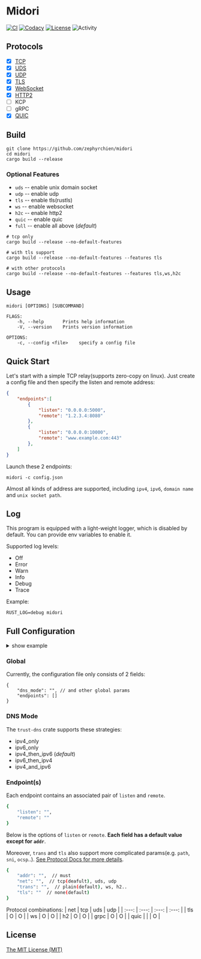 # Midori

[![CI][ci-badge]][ci-url]
[![Codacy][codacy-badge]][codacy-url]
[![License][mit-badge]][mit-url]
![Activity][activity-img]

[ci-badge]: https://github.com/zephyrchien/midori/workflows/ci/badge.svg
[ci-url]: https://github.com/zephyrchien/midori/actions

[codacy-badge]: https://app.codacy.com/project/badge/Grade/908ed7e0dd5f4bec8984856931021165
[codacy-url]: https://www.codacy.com/gh/zephyrchien/midori/dashboard?utm_source=github.com&amp;utm_medium=referral&amp;utm_content=zephyrchien/midori&amp;utm_campaign=Badge_Grade

[mit-badge]: https://img.shields.io/badge/license-MIT-blue.svg
[mit-url]: https://github.com/zephyrchien/midori/blob/master/LICENSE

[activity-img]: https://img.shields.io/github/commit-activity/m/zephyrchien/midori?color=green&label=commit

## Protocols
- [x] [TCP][tcp-doc-url]
- [x] [UDS][uds-doc-url]
- [x] [UDP][udp-doc-url]
- [x] [TLS][tls-doc-url]
- [x] [WebSocket][ws-doc-url]
- [x] [HTTP2][h2-doc-url]
- [ ] KCP
- [ ] gRPC
- [x] [QUIC][quic-doc-url]

[doc-url]: https://github.com/zephyrchien/midori/tree/master/docs

[tcp-doc-url]: https://github.com/zephyrchien/midori/blob/master/docs/tcp.md

[uds-doc-url]: https://github.com/zephyrchien/midori/blob/master/docs/uds.md

[udp-doc-url]: https://github.com/zephyrchien/midori/blob/master/docs/udp.md

[tls-doc-url]: https://github.com/zephyrchien/midori/blob/master/docs/tls.md

[ws-doc-url]: https://github.com/zephyrchien/midori/blob/master/docs/ws.md

[h2-doc-url]: https://github.com/zephyrchien/midori/blob/master/docs/h2.md

[quic-doc-url]: https://github.com/zephyrchien/midori/blob/master/docs/quic.md

## Build
```shell
git clone https://github.com/zephyrchien/midori
cd midori
cargo build --release
```
### Optional Features
- `uds` -- enable unix domain socket
- `udp` -- enable udp
- `tls` -- enable tls(rustls)
- `ws` -- enable websocket
- `h2c` -- enable http2
- `quic` -- enable quic
- `full` -- enable all above (*default*)
```shell
# tcp only
cargo build --release --no-default-features

# with tls support
cargo build --release --no-default-features --features tls

# with other protocols
cargo build --release --no-default-features --features tls,ws,h2c
```
## Usage
```shell
midori [OPTIONS] [SUBCOMMAND]

FLAGS:
    -h, --help       Prints help information
    -V, --version    Prints version information

OPTIONS:
    -c, --config <file>    specify a config file
```

## Quick Start
Let's start with a simple TCP relay(supports zero-copy on linux). Just create a config file and then specify the listen and remote address:

```json
{
    "endpoints":[
        {
            "listen": "0.0.0.0:5000",
            "remote": "1.2.3.4:8080"
        },
        {
            "listen": "0.0.0.0:10000",
            "remote": "www.example.com:443"
        },
    ]
}
```

Launch these 2 endpoints:
```shell
midori -c config.json
```

Almost all kinds of address are supported, including `ipv4`, `ipv6`, `domain name` and `unix socket path`.

## Log
This program is equipped with a light-weight logger, which is disabled by default. You can provide env variables to enable it.

Supported log levels:
- Off
- Error
- Warn
- Info
- Debug
- Trace

Example:
```shell
RUST_LOG=debug midori
```

## Full Configuration
<details>
<summary>show example</summary>
<pre><code>
{
  "dns_mode": "ipv4_then_ipv6",
  "endpoints": [
    {
      "listen": {
        "addr": "0.0.0.0:5000",
        "net": "tcp",
        "trans": {
          "proto": "ws",
          "path": "/"
        },
        "tls": {
          "cert": "x.crt",
          "key": "x.pem",
          "versions": "tlsv1.3, tlsv1.2",
          "aplns": "http/1.1",
          "ocsp": "x.ocsp"
        }
      },
      "remote": {
        "addr": "www.example.com:443",
        "net": "tcp",
        "trans": {
          "proto": "h2",
          "path": "/",
          "server_push": false
        },
        "tls": {
          "roots": "firefox",
          "versions": "tlsv1.3, tlsv1.2",
          "sni": "www.example.com",
          "aplns": "h2",
          "skip_verify": false,
          "enable_sni": true
        }
      }
    }
  ]
}
</code></pre>
</details>

### Global
Currently, the configuration file only consists of 2 fields:
```shell
{
    "dns_mode": "", // and other global params
    "endpoints": []
}
```

### DNS Mode
The `trust-dns` crate supports these strategies:
- ipv4_only
- ipv6_only
- ipv4_then_ipv6 (*default*)
- ipv6_then_ipv4
- ipv4_and_ipv6

### Endpoint(s)
Each endpoint contains an associated pair of `listen` and `remote`.
```bash
{
    "listen": "",
    "remote": ""
}
```

Below is the options of `listen` or `remote`. **Each field has a default value except for `addr`**. <br>

Moreover, `trans` and `tls` also support more complicated params(e.g. `path`, `sni`, `ocsp`..). [See Protocol Docs for more details][doc-url].
```bash
{
    "addr": "",  // must
    "net": "",  // tcp(deafult), uds, udp
    "trans": "",  // plain(default), ws, h2..
    "tls": ""  // none(default)
}
```

Protocol combinations:
| net | tcp | uds | udp |
| :---: | :---: | :---: | :---: |
| tls | O | O |
| ws | O | O |
| h2 | O | O |
| grpc | O | O |
| quic | | | O |

## License
[The MIT License (MIT)](https://github.com/zephyrchien/midori/blob/master/LICENSE)
